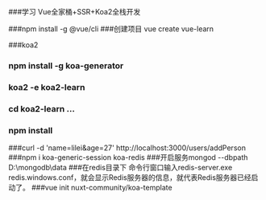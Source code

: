 ###学习 Vue全家桶+SSR+Koa2全栈开发

###npm install -g @vue/cli
###创建项目 vue create vue-learn

###koa2 
### npm install -g koa-generator
### koa2 -e koa2-learn
### cd koa2-learn ...
### npm install

###curl -d 'name=lilei&age=27' http://localhost:3000/users/addPerson
###npm i koa-generic-session koa-redis
###开启服务mongod --dbpath D:\mongodb\data
###在redis目录下 命令行窗口输入redis-server.exe redis.windows.conf，就会显示Redis服务器的信息，就代表Redis服务器已经启动了。
###vue init nuxt-community/koa-template